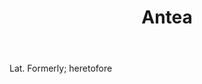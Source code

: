 ---
title: Antea
permalink: "/definitions/antea.html"
body: Lat. Formerly; heretofore
published_at: '2018-07-07'
layout: post
---